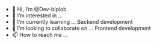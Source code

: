 - 👋 Hi, I’m @Dev-biplob
- 👀 I’m interested in ...
- 🌱 I’m currently learning ... Backend development
- 💞️ I’m looking to collaborate on ... Frontend development 
- 📫 How to reach me ...

<!---
Dev-biplob/Dev-biplob is a ✨ special ✨ repository because its `README.md` (this file) appears on your GitHub profile.
You can click the Preview link to take a look at your changes.
--->
